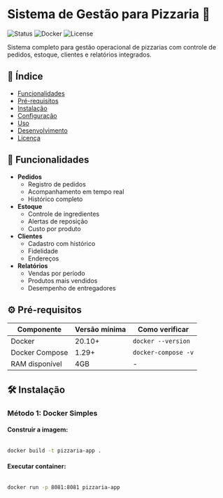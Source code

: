 
# Sistema de Gestão para Pizzaria 🍕

![Status](https://img.shields.io/badge/status-em%20desenvolvimento-yellow) 
![Docker](https://img.shields.io/badge/Docker-required-blue) 
![License](https://img.shields.io/badge/license-MIT-green)

Sistema completo para gestão operacional de pizzarias com controle de pedidos, estoque, clientes e relatórios integrados.

## 📌 Índice

- [Funcionalidades](#-funcionalidades)
- [Pré-requisitos](#%EF%B8%8F-pré-requisitos)
- [Instalação](#-instalação)
- [Configuração](#-configuração)
- [Uso](#-uso)
- [Desenvolvimento](#-desenvolvimento)
- [Licença](#-licença)

## 🚀 Funcionalidades

- **Pedidos**
  - Registro de pedidos 
  - Acompanhamento em tempo real
  - Histórico completo
- **Estoque**
  - Controle de ingredientes
  - Alertas de reposição
  - Custo por produto
- **Clientes**
  - Cadastro com histórico
  - Fidelidade
  - Endereços
- **Relatórios**
  - Vendas por período
  - Produtos mais vendidos
  - Desempenho de entregadores

## ⚙️ Pré-requisitos

| Componente       | Versão mínima | Como verificar       |
|------------------|---------------|----------------------|
| Docker           | 20.10+        | `docker --version`   |
| Docker Compose   | 1.29+         | `docker-compose -v`  |
| RAM disponível   | 4GB           | -                    |

## 🛠 Instalação

### Método 1: Docker Simples

#### Construir a imagem:
```bash

docker build -t pizzaria-app .
```

#### Executar container:
```bash

docker run -p 8081:8081 pizzaria-app

```